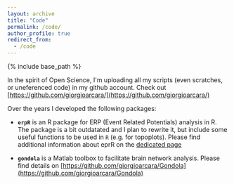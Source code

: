 ```yaml
---
layout: archive
title: "Code"
permalink: /code/
author_profile: true
redirect_from:
  - /code
---
```


{% include base_path %}

In the spirit of Open Science, I'm uploading all my scripts (even scratches, or uneferenced code) in my github account.
Check out [https://github.com/giorgioarcara/](https://github.com/giorgioarcara/)

Over the years I developed the following packages:

- **`erpR`** is an R package for ERP (Event Related Potentials) analysis in R. The package is a bit outdatated and I plan to rewrite it, but include some useful functions to be used in `R` (e.g. for topoplots). Please find additional information about eprR on the [dedicated page](/erpr)

- **`gondola`** is a Matlab toolbox to facilitate brain network analysis. Please find details on [https://github.com/giorgioarcara/Gondola](https://github.com/giorgioarcara/Gondola)

